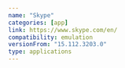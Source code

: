 ```yaml
---
name: "Skype"
categories: [app]
link: https://www.skype.com/en/
compatibility: emulation
versionFrom: "15.112.3203.0"
type: applications
---
```



